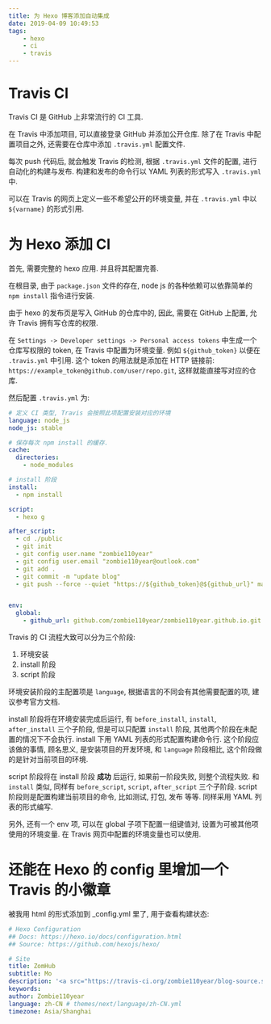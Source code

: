 ```yaml
---
title: 为 Hexo 博客添加自动集成
date: 2019-04-09 10:49:53
tags:
    - hexo
    - ci
    - travis
---
```


# Travis CI

Travis CI 是 GitHub 上非常流行的 CI 工具.

在 Travis 中添加项目, 可以直接登录 GitHub 并添加公开仓库.
除了在 Travis 中配置项目之外, 还需要在仓库中添加 `.travis.yml` 配置文件.

每次 push 代码后, 就会触发 Travis 的检测, 根据 `.travis.yml` 文件的配置, 进行自动化的构建与发布.
构建和发布的命令行以 YAML 列表的形式写入 `.travis.yml` 中.

可以在 Travis 的网页上定义一些不希望公开的环境变量, 并在 `.travis.yml` 中以 `${varname}` 的形式引用.

<!--more-->

# 为 Hexo 添加 CI

首先, 需要完整的 hexo 应用. 并且将其配置完善.

在根目录, 由于 `package.json` 文件的存在, node js 的各种依赖可以依靠简单的 `npm install` 指令进行安装.

由于 hexo 的发布页是写入 GitHub 的仓库中的, 因此, 需要在 GitHub 上配置, 允许 Travis 拥有写仓库的权限.

在 `Settings -> Developer settings -> Personal access tokens` 中生成一个仓库写权限的 token, 在 Travis 中配置为环境变量.
例如 `${github_token}` 以便在 `.travis.yml` 中引用.
这个 token 的用法就是添加在 HTTP 链接前: `https://example_token@github.com/user/repo.git`, 这样就能直接写对应的仓库.

然后配置 `.travis.yml` 为:

```yml
# 定义 CI 类型, Travis 会按照此项配置安装对应的环境
language: node_js
node_js: stable

# 保存每次 npm install 的缓存.
cache:
  directories:
    - node_modules

# install 阶段
install:
  - npm install

script:
  - hexo g

after_script:
  - cd ./public
  - git init
  - git config user.name "zombie110year"
  - git config user.email "zombie110year@outlook.com"
  - git add .
  - git commit -m "update blog"
  - git push --force --quiet "https://${github_token}@${github_url}" master:master


env:
  global:
    - github_url: github.com/zombie110year/zombie110year.github.io.git
```

Travis 的 CI 流程大致可以分为三个阶段:

1.  环境安装
2.  install 阶段
3.  script 阶段

环境安装阶段的主配置项是 `language`, 根据语言的不同会有其他需要配置的项, 建议参考官方文档.

install 阶段将在环境安装完成后运行, 有 `before_install`, `install`, `after_install` 三个子阶段, 但是可以只配置 `install` 阶段, 其他两个阶段在未配置的情况下不会执行.
install 下用 YAML 列表的形式配置构建命令行. 这个阶段应该做的事情, 顾名思义, 是安装项目的开发环境, 和 `language` 阶段相比, 这个阶段做的是针对当前项目的环境.

script 阶段将在 install 阶段 **成功** 后运行, 如果前一阶段失败, 则整个流程失败. 和 `install` 类似, 同样有 `before_script`, `script`, `after_script` 三个子阶段.
script 阶段则是配置构建当前项目的命令, 比如测试, 打包, 发布 等等. 同样采用 YAML 列表的形式编写.

另外, 还有一个 env 项, 可以在 global 子项下配置一组键值对, 设置为可被其他项使用的环境变量.
在 Travis 网页中配置的环境变量也可以使用.

# 还能在 Hexo 的 config 里增加一个 Travis 的小徽章

被我用 html 的形式添加到 _config.yml 里了, 用于查看构建状态:

```yml
# Hexo Configuration
## Docs: https://hexo.io/docs/configuration.html
## Source: https://github.com/hexojs/hexo/

# Site
title: ZomHub
subtitle: Mo
description: '<a src="https://travis-ci.org/zombie110year/blog-source.svg?branch=master"><img alt="Travis Status" src="https://travis-ci.org/zombie110year/blog-source.svg?branch=master"</a>'
keywords:
author: Zombie110year
language: zh-CN # themes/next/language/zh-CN.yml
timezone: Asia/Shanghai
```
